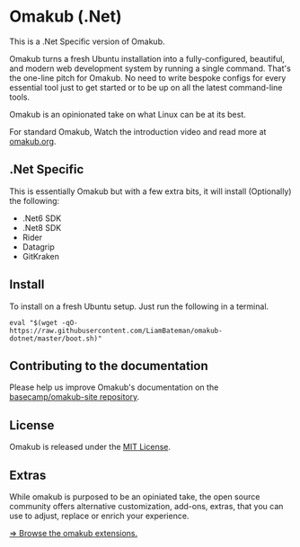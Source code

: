 # Omakub (.Net)

This is a .Net Specific version of Omakub. 

Omakub turns a fresh Ubuntu installation into a fully-configured, beautiful, and modern web development system by running a single command. That's the one-line pitch for Omakub. No need to write bespoke configs for every essential tool just to get started or to be up on all the latest command-line tools. 

Omakub is an opinionated take on what Linux can be at its best.

For standard Omakub, Watch the introduction video and read more at [omakub.org](https://omakub.org).

## .Net Specific
This is essentially Omakub but with a few extra bits, it will install (Optionally) the following:

- .Net6 SDK
- .Net8 SDK
- Rider
- Datagrip
- GitKraken 

## Install

To install on a fresh Ubuntu setup. Just run the following in a terminal.

````
eval "$(wget -qO- https://raw.githubusercontent.com/LiamBateman/omakub-dotnet/master/boot.sh)"
````

## Contributing to the documentation

Please help us improve Omakub's documentation on the [basecamp/omakub-site repository](https://github.com/basecamp/omakub-site).

## License

Omakub is released under the [MIT License](https://opensource.org/licenses/MIT).

## Extras

While omakub is purposed to be an opiniated take, the open source community offers alternative customization, add-ons, extras, that you can use to adjust, replace or enrich your experience.

[⇒ Browse the omakub extensions.](EXTENSIONS.md)